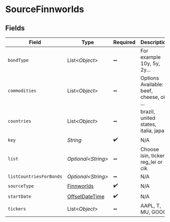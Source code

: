 # SourceFinnworlds


## Fields

| Field                                                                                     | Type                                                                                      | Required                                                                                  | Description                                                                               |
| ----------------------------------------------------------------------------------------- | ----------------------------------------------------------------------------------------- | ----------------------------------------------------------------------------------------- | ----------------------------------------------------------------------------------------- |
| `bondType`                                                                                | List\<*Object*>                                                                           | :heavy_minus_sign:                                                                        | For example 10y, 5y, 2y...                                                                |
| `commodities`                                                                             | List\<*Object*>                                                                           | :heavy_minus_sign:                                                                        | Options Available: beef, cheese, oil, ...                                                 |
| `countries`                                                                               | List\<*Object*>                                                                           | :heavy_minus_sign:                                                                        | brazil, united states, italia, japan                                                      |
| `key`                                                                                     | *String*                                                                                  | :heavy_check_mark:                                                                        | N/A                                                                                       |
| `list`                                                                                    | *Optional\<String>*                                                                       | :heavy_minus_sign:                                                                        | Choose isin, ticker, reg_lei or cik                                                       |
| `listCountriesForBonds`                                                                   | *Optional\<String>*                                                                       | :heavy_minus_sign:                                                                        | N/A                                                                                       |
| `sourceType`                                                                              | [Finnworlds](../../models/shared/Finnworlds.md)                                           | :heavy_check_mark:                                                                        | N/A                                                                                       |
| `startDate`                                                                               | [OffsetDateTime](https://docs.oracle.com/javase/8/docs/api/java/time/OffsetDateTime.html) | :heavy_check_mark:                                                                        | N/A                                                                                       |
| `tickers`                                                                                 | List\<*Object*>                                                                           | :heavy_minus_sign:                                                                        | AAPL, T, MU, GOOG                                                                         |